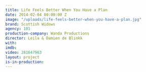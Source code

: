 ```yaml
---
title: Life Feels Better When You Have a Plan
date: 2014-02-04 00:00:00 Z
image: "/uploads/life-feels-better-when-you-have-a-plan.jpg"
brand: Scottish Widows
agency: 101
production-company: Wanda Productions
director: Leila & Damien de Blinkk
with: 
imdb: 
video: 281647963
layout: project
is-in-production: 
---
```


